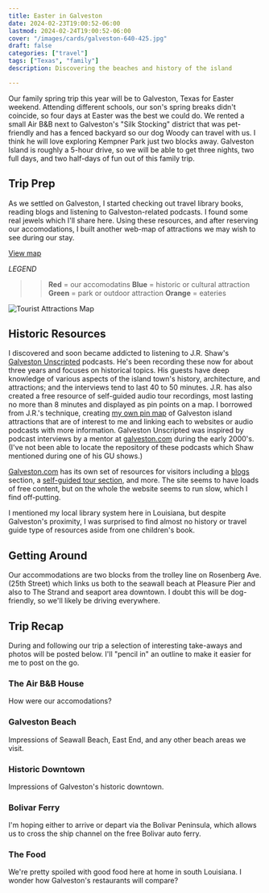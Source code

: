 ```yaml
---
title: Easter in Galveston
date: 2024-02-23T19:00:52-06:00
lastmod: 2024-02-24T19:00:52-06:00
cover: "/images/cards/galveston-640-425.jpg"
draft: false
categories: ["travel"]
tags: ["Texas", "family"]
description: Discovering the beaches and history of the island

---
```

Our family spring trip this year will be to Galveston, Texas for Easter weekend. Attending different schools, our son's spring breaks didn't coincide, so four days at Easter was the best we could do. We rented a small Air B&B next to Galveston's "Silk Stocking" district that was pet-friendly and has a fenced backyard so our dog Woody can travel with us. I think he will love exploring Kempner Park just two blocks away. Galveston Island is roughly a 5-hour drive, so we will be able to get three nights, two full days, and two half-days of fun out of this family trip.

## Trip Prep
As we settled on Galveston, I started checking out travel library books, reading blogs and listening to Galveston-related podcasts. I found some real jewels which I'll share here. Using these resources, and after reserving our accomodations, I built another web-map of attractions we may wish to see during our stay.

[View map](https://howisjames.github.io/maps/galveston/)

_LEGEND_
>> **Red** = our accomodatins
**Blue** = historic or cultural attraction
**Green** = park or outdoor attraction
**Orange** = eateries

![Tourist Attractions Map](/images/travel/galveston/galveston-pin-map.jpg)

## Historic Resources

I discovered and soon became addicted to listening to J.R. Shaw's [Galveston Unscripted](https://www.galvestonunscripted.com/) podcasts. He's been recording these now for about three years and focuses on historical topics. His guests have deep knowledge of various aspects of the island town's history, architecture, and attractions; and the interviews tend to last 40 to 50 minutes. J.R. has also created a free resource of self-guided audio tour recordings, most lasting no more than 8 minutes and displayed as pin points on a map. I borrowed from J.R.'s technique, creating [my own pin map](https://howisjames.github.io/maps/galveston/) of Galveston island attractions that are of interest to me and linking each to websites or audio podcasts with more information. Galveston Unscripted was inspired by podcast interviews by a mentor at [galveston.com](https://www.galveston.com/) during the early 2000's. (I've not been able to locate the repository of these podcasts which Shaw mentioned during one of his GU shows.)

[Galveston.com](https://www.galveston.com/) has its own set of resources for visitors including a [blogs](https://www.galveston.com/blogs/) section, a [self-guided tour section](https://www.galveston.com/whattodo/tours/self-guided-tours/), and more. The site seems to have loads of free content, but on the whole the website seems to run slow, which I find off-putting. 

I mentioned my local library system here in Louisiana, but despite Galveston's proximity, I was surprised to find almost no history or travel guide type of resources aside from one children's book.

## Getting Around

Our accommodations are two blocks from the trolley line on Rosenberg Ave. (25th Street) which links us both to the seawall beach at Pleasure Pier and also to The Strand and seaport area downtown. I doubt this will be dog-friendly, so we'll likely be driving everywhere.

## Trip Recap

During and following our trip a selection of interesting take-aways and photos will be posted below. I'll "pencil in" an outline to make it easier for me to post on the go.

### The Air B&B House

How were our accomodations?

### Galveston Beach

Impressions of Seawall Beach, East End, and any other beach areas we visit.

### Historic Downtown

Impressions of Galveston's historic downtown.

### Bolivar Ferry

I'm hoping either to arrive or depart via the Bolivar Peninsula, which allows us to cross the ship channel on the free Bolivar auto ferry.

### The Food

We're pretty spoiled with good food here at home in south Louisiana. I wonder how Galveston's restaurants will compare?

